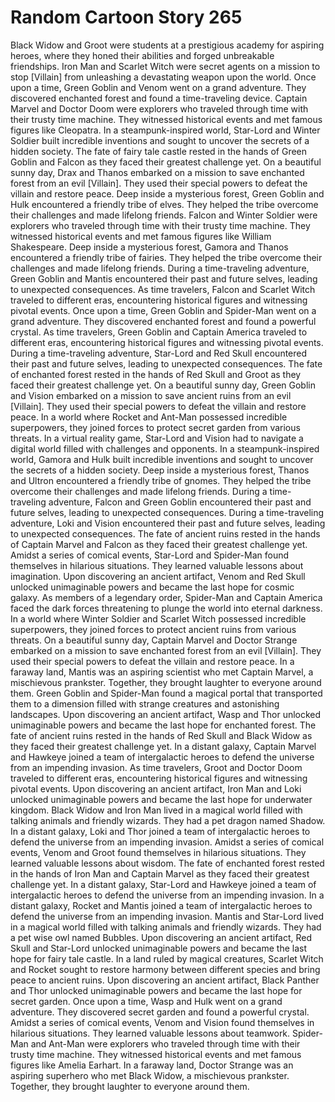 # Random Cartoon Story 265

Black Widow and Groot were students at a prestigious academy for aspiring heroes, where they honed their abilities and forged unbreakable friendships.
Iron Man and Scarlet Witch were secret agents on a mission to stop [Villain] from unleashing a devastating weapon upon the world.
Once upon a time, Green Goblin and Venom went on a grand adventure. They discovered enchanted forest and found a time-traveling device.
Captain Marvel and Doctor Doom were explorers who traveled through time with their trusty time machine. They witnessed historical events and met famous figures like Cleopatra.
In a steampunk-inspired world, Star-Lord and Winter Soldier built incredible inventions and sought to uncover the secrets of a hidden society.
The fate of fairy tale castle rested in the hands of Green Goblin and Falcon as they faced their greatest challenge yet.
On a beautiful sunny day, Drax and Thanos embarked on a mission to save enchanted forest from an evil [Villain]. They used their special powers to defeat the villain and restore peace.
Deep inside a mysterious forest, Green Goblin and Hulk encountered a friendly tribe of elves. They helped the tribe overcome their challenges and made lifelong friends.
Falcon and Winter Soldier were explorers who traveled through time with their trusty time machine. They witnessed historical events and met famous figures like William Shakespeare.
Deep inside a mysterious forest, Gamora and Thanos encountered a friendly tribe of fairies. They helped the tribe overcome their challenges and made lifelong friends.
During a time-traveling adventure, Green Goblin and Mantis encountered their past and future selves, leading to unexpected consequences.
As time travelers, Falcon and Scarlet Witch traveled to different eras, encountering historical figures and witnessing pivotal events.
Once upon a time, Green Goblin and Spider-Man went on a grand adventure. They discovered enchanted forest and found a powerful crystal.
As time travelers, Green Goblin and Captain America traveled to different eras, encountering historical figures and witnessing pivotal events.
During a time-traveling adventure, Star-Lord and Red Skull encountered their past and future selves, leading to unexpected consequences.
The fate of enchanted forest rested in the hands of Red Skull and Groot as they faced their greatest challenge yet.
On a beautiful sunny day, Green Goblin and Vision embarked on a mission to save ancient ruins from an evil [Villain]. They used their special powers to defeat the villain and restore peace.
In a world where Rocket and Ant-Man possessed incredible superpowers, they joined forces to protect secret garden from various threats.
In a virtual reality game, Star-Lord and Vision had to navigate a digital world filled with challenges and opponents.
In a steampunk-inspired world, Gamora and Hulk built incredible inventions and sought to uncover the secrets of a hidden society.
Deep inside a mysterious forest, Thanos and Ultron encountered a friendly tribe of gnomes. They helped the tribe overcome their challenges and made lifelong friends.
During a time-traveling adventure, Falcon and Green Goblin encountered their past and future selves, leading to unexpected consequences.
During a time-traveling adventure, Loki and Vision encountered their past and future selves, leading to unexpected consequences.
The fate of ancient ruins rested in the hands of Captain Marvel and Falcon as they faced their greatest challenge yet.
Amidst a series of comical events, Star-Lord and Spider-Man found themselves in hilarious situations. They learned valuable lessons about imagination.
Upon discovering an ancient artifact, Venom and Red Skull unlocked unimaginable powers and became the last hope for cosmic galaxy.
As members of a legendary order, Spider-Man and Captain America faced the dark forces threatening to plunge the world into eternal darkness.
In a world where Winter Soldier and Scarlet Witch possessed incredible superpowers, they joined forces to protect ancient ruins from various threats.
On a beautiful sunny day, Captain Marvel and Doctor Strange embarked on a mission to save enchanted forest from an evil [Villain]. They used their special powers to defeat the villain and restore peace.
In a faraway land, Mantis was an aspiring scientist who met Captain Marvel, a mischievous prankster. Together, they brought laughter to everyone around them.
Green Goblin and Spider-Man found a magical portal that transported them to a dimension filled with strange creatures and astonishing landscapes.
Upon discovering an ancient artifact, Wasp and Thor unlocked unimaginable powers and became the last hope for enchanted forest.
The fate of ancient ruins rested in the hands of Red Skull and Black Widow as they faced their greatest challenge yet.
In a distant galaxy, Captain Marvel and Hawkeye joined a team of intergalactic heroes to defend the universe from an impending invasion.
As time travelers, Groot and Doctor Doom traveled to different eras, encountering historical figures and witnessing pivotal events.
Upon discovering an ancient artifact, Iron Man and Loki unlocked unimaginable powers and became the last hope for underwater kingdom.
Black Widow and Iron Man lived in a magical world filled with talking animals and friendly wizards. They had a pet dragon named Shadow.
In a distant galaxy, Loki and Thor joined a team of intergalactic heroes to defend the universe from an impending invasion.
Amidst a series of comical events, Venom and Groot found themselves in hilarious situations. They learned valuable lessons about wisdom.
The fate of enchanted forest rested in the hands of Iron Man and Captain Marvel as they faced their greatest challenge yet.
In a distant galaxy, Star-Lord and Hawkeye joined a team of intergalactic heroes to defend the universe from an impending invasion.
In a distant galaxy, Rocket and Mantis joined a team of intergalactic heroes to defend the universe from an impending invasion.
Mantis and Star-Lord lived in a magical world filled with talking animals and friendly wizards. They had a pet wise owl named Bubbles.
Upon discovering an ancient artifact, Red Skull and Star-Lord unlocked unimaginable powers and became the last hope for fairy tale castle.
In a land ruled by magical creatures, Scarlet Witch and Rocket sought to restore harmony between different species and bring peace to ancient ruins.
Upon discovering an ancient artifact, Black Panther and Thor unlocked unimaginable powers and became the last hope for secret garden.
Once upon a time, Wasp and Hulk went on a grand adventure. They discovered secret garden and found a powerful crystal.
Amidst a series of comical events, Venom and Vision found themselves in hilarious situations. They learned valuable lessons about teamwork.
Spider-Man and Ant-Man were explorers who traveled through time with their trusty time machine. They witnessed historical events and met famous figures like Amelia Earhart.
In a faraway land, Doctor Strange was an aspiring superhero who met Black Widow, a mischievous prankster. Together, they brought laughter to everyone around them.